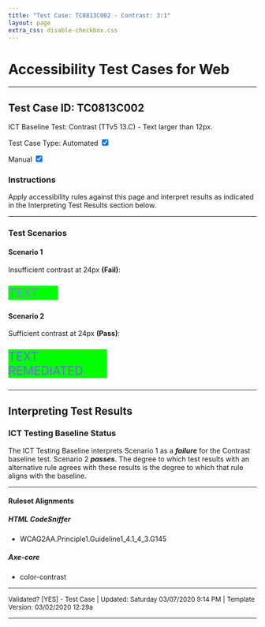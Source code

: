 ```yaml
---
title: "Test Case: TC0813C002 - Contrast: 3:1"
layout: page
extra_css: disable-checkbox.css
---
```




<h1>Accessibility Test Cases for Web</h1>
<hr>
<!-- InstanceBeginEditable name="TestCaseName" -->
<h2>Test Case ID: TC0813C002</h2>
<p class="h2">ICT Baseline Test: Contrast (TTv5 13.C) - Text larger than 12px.</p>
<p class="h4">Test Case Type:
  <label for="tmpCBAuto">Automated</label>
  <input checked type="checkbox" name="tmpCBAuto" id="tmpCBAuto">

  <label for="tmpCBManual">Manual</label>
  <input checked type="checkbox" name="tmpCBManual" id="tmpCBManual">
</p>

<h3><strong>Instructions</strong></h3>
<p>Apply accessibility rules against this page and interpret results as indicated in the Interpreting Test Results section below.</p>
<!-- InstanceEndEditable -->
<hr>

<!--***** SCENARIOS *****-->
<h3>Test Scenarios</h3>
<h4> Scenario 1</h4>
<!-- InstanceBeginEditable name="TestCaseScenario" -->
<p>Insufficient contrast at 24px <strong>(Fail)</strong>:</p>
<div style="background:#00FF00; width:100px"> <p style=" font-size:24px;color:#8080FF">TEXT</p></div>

<h4>Scenario 2</h4>
<p>Sufficient contrast at 24px <strong>(Pass)</strong>:</p>
<div style="background:#00FF00; width:200px"> <p style=" font-size:24px;color:#6D6DD9" class="">TEXT REMEDIATED</p></div>

<!-- InstanceEndEditable -->
<hr>

<!--***** INTERPRETING TEST RESULTS *****-->
<h2>Interpreting Test Results</h2>
<h3>ICT Testing Baseline Status</h3>
<!-- InstanceBeginEditable name="ResultsInterpretation" -->
<p>The ICT Testing Baseline interprets Scenario 1 as a <em><strong>failure</strong></em> for the Contrast baseline test. Scenario 2 <em><strong>passes</strong></em>. The degree to which test results with an alternative rule agrees with these results is the degree to which that rule aligns with the baseline.</p>
<!-- InstanceEndEditable -->
<hr>

<!--***** RULESET ALIGNMENTS *****-->
<h4>Ruleset Alignments</h4>
<!-- InstanceBeginEditable name="RulesetAlignments" -->
<h5>HTML CodeSniffer </h5>
<ul>
  <li> WCAG2AA.Principle1.Guideline1_4.1_4_3.G145</li>
</ul>
<h5>Axe-core  </h5>
<ul>
  <li>color-contrast</li>
</ul>

<!-- InstanceEndEditable -->


<!--***** FOOTER *****-->
<hr>
<p style="font-size:small">Validated? [<!-- InstanceBeginEditable name="Validation" -->YES<!-- InstanceEndEditable -->] - Test Case | Updated: <!-- #BeginDate format:fAm3a -->Saturday 03/07/2020 9:14 PM<!-- #EndDate --> | Template Version: 03/02/2020 12:29a</p>
<hr>

